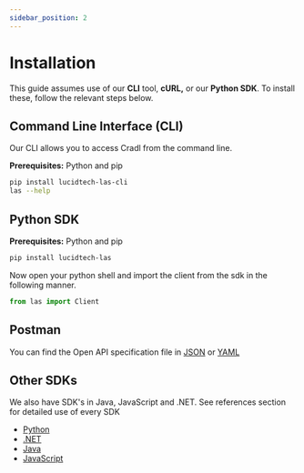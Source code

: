 ```yaml
---
sidebar_position: 2
---
```


# Installation

This guide assumes use of our **CLI** tool, **cURL,** or our **Python SDK**. To install these, follow the relevant steps below.

## Command Line Interface \(CLI\)

Our CLI allows you to access Cradl from the command line.

**Prerequisites:** Python and pip

```bash
pip install lucidtech-las-cli
las --help
```

## Python SDK

**Prerequisites:** Python and pip

```bash
pip install lucidtech-las
```
Now open your python shell and import the client from the sdk in the following manner.
```python
from las import Client
```

## Postman

You can find the Open API specification file in [JSON](pathname:///oas.json) or [YAML](pathname:///oas.yaml)

## Other SDKs

We also have SDK's in Java, JavaScript and .NET. See references section for detailed use of every SDK

- [Python](../reference/sdks/python.mdx)
- [.NET](../reference/sdks/dotnet/index.mdx)
- [Java](../reference/sdks/java/index.mdx)
- [JavaScript](../reference/sdks/js/index.mdx)
